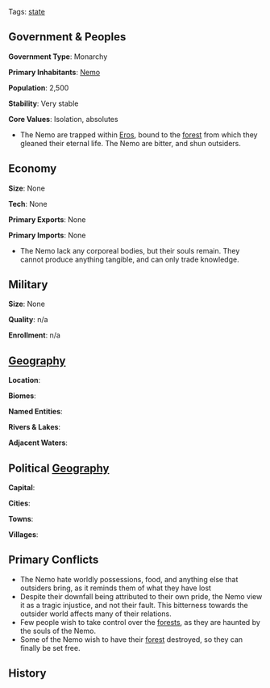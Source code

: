 Tags: [state](States)

## Government & Peoples

**Government Type**: Monarchy

**Primary Inhabitants**: [Nemo](Nemo)

**Population**: 2,500

**Stability**: Very stable

**Core Values**: Isolation, absolutes

- The Nemo are trapped within [Eros](Eros), bound to the [forest](Forests) from which they gleaned their eternal life. The Nemo are bitter, and shun outsiders.


## Economy

**Size**: None

**Tech**: None

**Primary Exports**: None

**Primary Imports**: None

- The Nemo lack any corporeal bodies, but their souls remain. They cannot produce anything tangible, and can only trade knowledge.


## Military

**Size**: None

**Quality**: n/a

**Enrollment**: n/a


## [Geography](Geography)

**Location**: 

**Biomes**: 

**Named Entities**:

**Rivers & Lakes**: 

**Adjacent Waters**: 


## Political [Geography](Geography)

**Capital**: 

**Cities**: 

**Towns**: 

**Villages**: 


## Primary Conflicts

- The Nemo hate worldly possessions, food, and anything else that outsiders bring, as it reminds them of what they have lost
- Despite their downfall being attributed to their own pride, the Nemo view it as a tragic injustice, and not their fault. This bitterness towards the outsider world affects many of their relations.
- Few people wish to take control over the [forests](Forests), as they are haunted by the souls of the Nemo.
- Some of the Nemo wish to have their [forest](Forests) destroyed, so they can finally be set free.


## History

